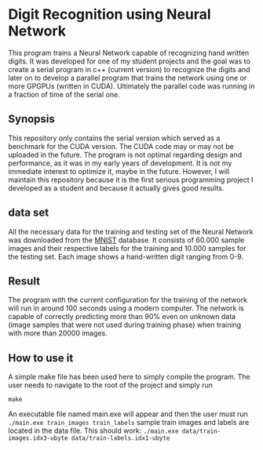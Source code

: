 <h1> Digit Recognition using Neural Network </h1>
This program trains a Neural Network capable of recognizing hand written digits.
It was developed for one of my student projects and the goal was to create a serial program in c++ (current version) to recognize the digits and later on to develop a parallel program that trains the network using one or more GPGPUs (written in CUDA). Ultimately the parallel code was running in a fraction of time of the serial one.

<h2> Synopsis </h2>
This repository only contains the serial version which served as a benchmark for the CUDA version. The CUDA
code may or may not be uploaded in the future.
The program is not optimal regarding design and performance, as it was in my early years of development. It is not my immediate interest to optimize it, maybe in the future.
However, I will maintain this repository because it is the first serious programming project I developed as a student and because it actually gives good results.

<h2> data set </h2>
All the necessary data for the training and testing set of the Neural Network was downloaded from the <a href="http://yann.lecun.com/exdb/mnist/">MNIST</a> database.
It consists of 60.000 sample images and their respective labels for the training and 10.000 samples for the testing set. Each image shows a hand-written digit ranging from 0-9.

<h2> Result </h2>
The program with the current configuration for the training of the network will run in around 100 seconds using a modern computer.  
The network is capable of correctly predicting more than 90% even on unknown data (image samples that were not used during training phase) when training with more than 20000 images.

<h2> How to use it </h2>
A simple make file has been used here to simply compile the program. The user needs to navigate to the root of the project
and simply run 

`make` 

An executable file named main.exe will appear and then the user must run 
```./main.exe train_images train_labels```
sample train images and labels are located in the data file. This should work:
```./main.exe data/train-images.idx3-ubyte data/train-labels.idx1-ubyte```
